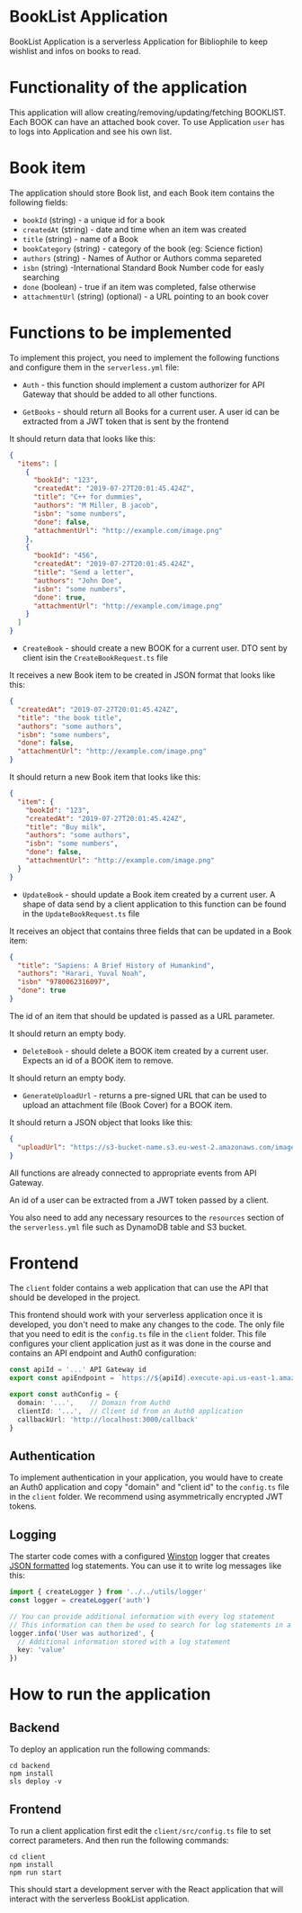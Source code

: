 # BookList Application

BookList Application is a serverless Application for Bibliophile to keep wishlist and infos on books to read.

# Functionality of the application

This application will allow creating/removing/updating/fetching BOOKLIST. Each BOOK can have an attached book cover.
To use Application `user` has to logs into Application and see his own list.

# Book item

The application should store Book list, and each Book item contains the following fields:

- `bookId` (string) - a unique id for a book
- `createdAt` (string) - date and time when an item was created
- `title` (string) - name of a Book
- `bookCategory` (string) - category of the book (eg: Science fiction)
- `authors` (string) - Names of Author or Authors comma separeted
- `isbn` (string) -International Standard Book Number code for easly searching
- `done` (boolean) - true if an item was completed, false otherwise
- `attachmentUrl` (string) (optional) - a URL pointing to an book cover

# Functions to be implemented

To implement this project, you need to implement the following functions and configure them in the `serverless.yml` file:

- `Auth` - this function should implement a custom authorizer for API Gateway that should be added to all other functions.

- `GetBooks` - should return all Books for a current user. A user id can be extracted from a JWT token that is sent by the frontend

It should return data that looks like this:

```json
{
  "items": [
    {
      "bookId": "123",
      "createdAt": "2019-07-27T20:01:45.424Z",
      "title": "C++ for dummies",
      "authors": "M Miller, B jacob",
      "isbn": "some numbers",
      "done": false,
      "attachmentUrl": "http://example.com/image.png"
    },
    {
      "bookId": "456",
      "createdAt": "2019-07-27T20:01:45.424Z",
      "title": "Send a letter",
      "authors": "John Doe",
      "isbn": "some numbers",
      "done": true,
      "attachmentUrl": "http://example.com/image.png"
    }
  ]
}
```

- `CreateBook` - should create a new BOOK for a current user. DTO sent by client isin the `CreateBookRequest.ts` file

It receives a new Book item to be created in JSON format that looks like this:

```json
{
  "createdAt": "2019-07-27T20:01:45.424Z",
  "title": "the book title",
  "authors": "some authors",
  "isbn": "some numbers",
  "done": false,
  "attachmentUrl": "http://example.com/image.png"
}
```

It should return a new Book item that looks like this:

```json
{
  "item": {
    "bookId": "123",
    "createdAt": "2019-07-27T20:01:45.424Z",
    "title": "Buy milk",
    "authors": "some authors",
    "isbn": "some numbers",
    "done": false,
    "attachmentUrl": "http://example.com/image.png"
  }
}
```

- `UpdateBook` - should update a Book item created by a current user. A shape of data send by a client application to this function can be found in the `UpdateBookRequest.ts` file

It receives an object that contains three fields that can be updated in a Book item:

```json
{
  "title": "Sapiens: A Brief History of Humankind",
  "authors": "Harari, Yuval Noah",
  "isbn" "9780062316097",
  "done": true
}
```

The id of an item that should be updated is passed as a URL parameter.

It should return an empty body.

- `DeleteBook` - should delete a BOOK item created by a current user. Expects an id of a BOOK item to remove.

It should return an empty body.

- `GenerateUploadUrl` - returns a pre-signed URL that can be used to upload an attachment file (Book Cover) for a BOOK item.

It should return a JSON object that looks like this:

```json
{
  "uploadUrl": "https://s3-bucket-name.s3.eu-west-2.amazonaws.com/image.png"
}
```

All functions are already connected to appropriate events from API Gateway.

An id of a user can be extracted from a JWT token passed by a client.

You also need to add any necessary resources to the `resources` section of the `serverless.yml` file such as DynamoDB table and S3 bucket.

# Frontend

The `client` folder contains a web application that can use the API that should be developed in the project.

This frontend should work with your serverless application once it is developed, you don't need to make any changes to the code. The only file that you need to edit is the `config.ts` file in the `client` folder. This file configures your client application just as it was done in the course and contains an API endpoint and Auth0 configuration:

```ts
const apiId = '...' API Gateway id
export const apiEndpoint = `https://${apiId}.execute-api.us-east-1.amazonaws.com/dev`

export const authConfig = {
  domain: '...',    // Domain from Auth0
  clientId: '...',  // Client id from an Auth0 application
  callbackUrl: 'http://localhost:3000/callback'
}
```

## Authentication

To implement authentication in your application, you would have to create an Auth0 application and copy "domain" and "client id" to the `config.ts` file in the `client` folder. We recommend using asymmetrically encrypted JWT tokens.

## Logging

The starter code comes with a configured [Winston](https://github.com/winstonjs/winston) logger that creates [JSON formatted](https://stackify.com/what-is-structured-logging-and-why-developers-need-it/) log statements. You can use it to write log messages like this:

```ts
import { createLogger } from '../../utils/logger'
const logger = createLogger('auth')

// You can provide additional information with every log statement
// This information can then be used to search for log statements in a log storage system
logger.info('User was authorized', {
  // Additional information stored with a log statement
  key: 'value'
})
```

# How to run the application

## Backend

To deploy an application run the following commands:

```
cd backend
npm install
sls deploy -v
```

## Frontend

To run a client application first edit the `client/src/config.ts` file to set correct parameters. And then run the following commands:

```
cd client
npm install
npm run start
```

This should start a development server with the React application that will interact with the serverless BookList application.